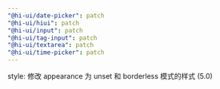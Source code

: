 ```yaml
---
"@hi-ui/date-picker": patch
"@hi-ui/hiui": patch
"@hi-ui/input": patch
"@hi-ui/tag-input": patch
"@hi-ui/textarea": patch
"@hi-ui/time-picker": patch
---
```


style: 修改 appearance 为 unset 和 borderless 模式的样式 (5.0)
